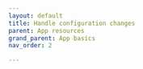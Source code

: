 ```yaml
---
layout: default
title: Handle configuration changes
parent: App resources
grand_parent: App basics
nav_order: 2

---
```


